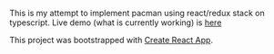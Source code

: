 This is my attempt to implement pacman using react/redux stack on typescript. Live demo (what is currently working) is [here](http://reactpacman.azurewebsites.net/)


This project was bootstrapped with [Create React App](https://github.com/facebookincubator/create-react-app).

